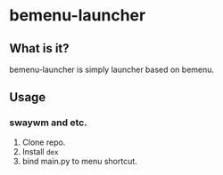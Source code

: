 # bemenu-launcher

## What is it?

bemenu-launcher is simply launcher based on bemenu.

## Usage

### swaywm and etc.

1. Clone repo.
2. Install `dex`
2. bind main.py to menu shortcut.